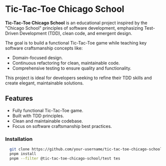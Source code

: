 # Tic-Tac-Toe Chicago School  

**Tic-Tac-Toe Chicago School** is an educational project inspired by the "Chicago School" principles of software development, emphasizing Test-Driven Development (TDD), clean code, and emergent design.  

The goal is to build a functional Tic-Tac-Toe game while teaching key software craftsmanship concepts like:  
- Domain-focused design.  
- Continuous refactoring for clean, maintainable code.  
- Comprehensive testing to ensure quality and functionality.  

This project is ideal for developers seeking to refine their TDD skills and create elegant, maintainable solutions.  

## Features  
- Fully functional Tic-Tac-Toe game.  
- Built with TDD principles.  
- Clean and maintainable codebase.  
- Focus on software craftsmanship best practices.  

### Installation  
 ```bash
   git clone https://github.com/your-username/tic-tac-toe-chicago-school.git
   pnpm install
   pnpm --filter @tic-tac-toe-chicago-school/test tes